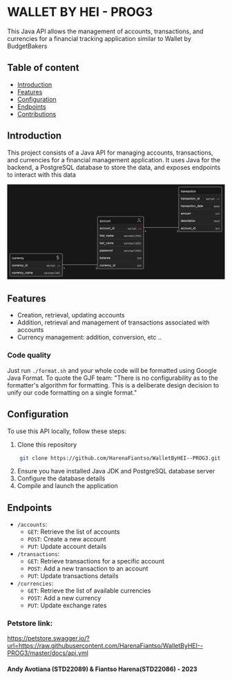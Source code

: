 # WALLET BY HEI - PROG3

This Java API allows the management of accounts, transactions, and currencies for a financial tracking application
similar to Wallet by BudgetBakers

## Table of content

- [Introduction](#introduction)
- [Features](#features)
- [Configuration](#configuration)
- [Endpoints](#endpoints)
- [Contributions](#contributions)

## Introduction

This project consists of a Java API for managing accounts, transactions, and currencies for a financial management
application. It uses Java for the backend, a PostgreSQL database to store the data, and exposes endpoints to interact
with this data

![Wallet By HEI MCD](WalletByHEI.png)

## Features

- Creation, retrieval, updating accounts
- Addition, retrieval and management of transactions associated with accounts
- Currency management: addition, conversion, etc ..

### Code quality

Just run `./format.sh` and your whole code will be formatted using Google Java Format. To quote the GJF team: "There is no configurability as to the formatter's algorithm for formatting. This is a deliberate design decision to unify our code formatting on a single format."

## Configuration

To use this API locally, follow these steps:

1. Clone this repository

```bash
    git clone https://github.com/HarenaFiantso/WalletByHEI--PROG3.git
```

2. Ensure you have installed Java JDK and PostgreSQL database server
3. Configure the database details
4. Compile and launch the application

## Endpoints

- `/accounts`:
  - `GET`: Retrieve the list of accounts
  - `POST`: Create a new account
  - `PUT`: Update account details
- `/transactions`:
  - `GET`: Retrieve transactions for a specific account
  - `POST`: Add a new transaction to an account
  - `PUT`: Update transactions details
- `/currencies`:
  - `GET`: Retrieve the list of available currencies
  - `POST`: Add a new currency
  - `PUT`: Update exchange rates

### Petstore link:

https://petstore.swagger.io/?url=https://raw.githubusercontent.com/HarenaFiantso/WalletByHEI--PROG3/master/docs/api.yml

#### Andy Avotiana (STD22089) & Fiantso Harena(STD22086) - 2023
